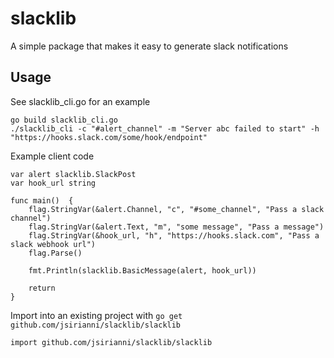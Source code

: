 # slacklib
A simple package that makes it easy to generate slack notifications

## Usage
See slacklib_cli.go for an example
```
go build slacklib_cli.go
./slacklib_cli -c "#alert_channel" -m "Server abc failed to start" -h "https://hooks.slack.com/some/hook/endpoint"
```

Example client code
```
var alert slacklib.SlackPost
var hook_url string

func main()  {
    flag.StringVar(&alert.Channel, "c", "#some_channel", "Pass a slack channel")
    flag.StringVar(&alert.Text, "m", "some message", "Pass a message")
    flag.StringVar(&hook_url, "h", "https://hooks.slack.com", "Pass a slack webhook url")
    flag.Parse()

    fmt.Println(slacklib.BasicMessage(alert, hook_url))

    return
}
```

Import into an existing project with `go get github.com/jsirianni/slacklib/slacklib`
```
import github.com/jsirianni/slacklib/slacklib
```
